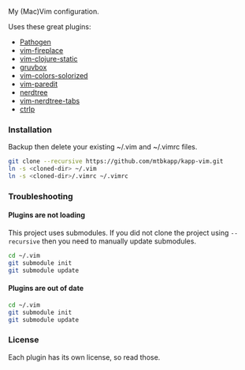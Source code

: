 My (Mac)Vim configuration.

Uses these great plugins:
*  [Pathogen](https://github.com/tpope/vim-pathogen)
*  [vim-fireplace](https://github.com/tpope/vim-fireplace)
*  [vim-clojure-static](https://github.com/guns/vim-clojure-static)
*  [gruvbox](https://github.com/morhetz/gruvbox)
*  [vim-colors-solorized](https://github.com/altercation/vim-colors-solarized)
*  [vim-paredit](https://github.com/vim-scripts/paredit.vim)
*  [nerdtree](https://github.com/scrooloose/nerdtree)
*  [vim-nerdtree-tabs](https://github.com/jistr/vim-nerdtree-tabs)
*  [ctrlp](https://github.com/kien/ctrlp.vim)

### Installation
Backup then delete your existing ~/.vim and ~/.vimrc files.
```bash
git clone --recursive https://github.com/mtbkapp/kapp-vim.git 
ln -s <cloned-dir> ~/.vim
ln -s <cloned-dir>/.vimrc ~/.vimrc
```

### Troubleshooting

#### Plugins are not loading

This project uses submodules. 
If you did not clone the project using `--recursive` then you need to manually update submodules.
```bash
cd ~/.vim
git submodule init
git submodule update
```

#### Plugins are out of date
```bash
cd ~/.vim
git submodule init
git submodule update
```

### License
Each plugin has its own license, so read those. 

